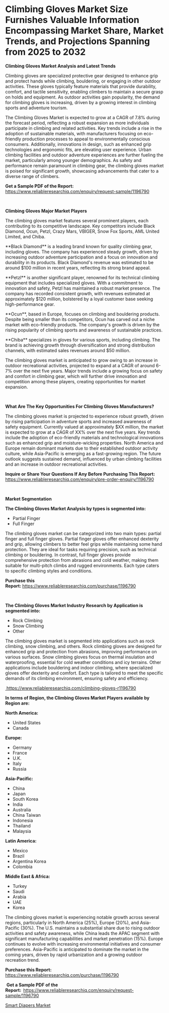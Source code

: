 <p><h1>Climbing Gloves Market Size Furnishes Valuable Information Encompassing Market Share, Market Trends, and Projections Spanning from 2025 to 2032</h1></p><p><strong>Climbing Gloves Market Analysis and Latest Trends</strong></p>
<p><p>Climbing gloves are specialized protective gear designed to enhance grip and protect hands while climbing, bouldering, or engaging in other outdoor activities. These gloves typically feature materials that provide durability, comfort, and tactile sensitivity, enabling climbers to maintain a secure grasp on holds and equipment. As outdoor activities gain popularity, the demand for climbing gloves is increasing, driven by a growing interest in climbing sports and adventure tourism.</p><p>The Climbing Gloves Market is expected to grow at a CAGR of 7.8% during the forecast period, reflecting a robust expansion as more individuals participate in climbing and related activities. Key trends include a rise in the adoption of sustainable materials, with manufacturers focusing on eco-friendly production processes to appeal to environmentally conscious consumers. Additionally, innovations in design, such as enhanced grip technologies and ergonomic fits, are elevating user experience. Urban climbing facilities and outdoor adventure experiences are further fueling the market, particularly among younger demographics. As safety and performance remain paramount in climbing gear, the climbing gloves market is poised for significant growth, showcasing advancements that cater to a diverse range of climbers.</p></p>
<p><strong>Get a Sample PDF of the Report:&nbsp;</strong> <a href="https://www.reliableresearchiq.com/enquiry/request-sample/1196790?utm_campaign=2243&utm_medium=2&utm_source=Github&utm_content=ia&utm_term=07022025&utm_id=climbing-gloves">https://www.reliableresearchiq.com/enquiry/request-sample/1196790</a></p>
<p>&nbsp;</p>
<p><strong>Climbing Gloves Major Market Players</strong></p>
<p><p>The climbing gloves market features several prominent players, each contributing to its competitive landscape. Key competitors include Black Diamond, Ocun, Petzl, Crazy Mars, VBIGER, Snow Fox Sports, AML United Limited, and Chiba.</p><p>**Black Diamond** is a leading brand known for quality climbing gear, including gloves. The company has experienced steady growth, driven by increasing outdoor adventure participation and a focus on innovation and durability in its products. Black Diamond's revenue was estimated to be around $100 million in recent years, reflecting its strong brand appeal.</p><p>**Petzl** is another significant player, renowned for its technical climbing equipment that includes specialized gloves. With a commitment to innovation and safety, Petzl has maintained a robust market presence. The company has recorded consistent growth, with revenues estimated at approximately $120 million, bolstered by a loyal customer base seeking high-performance gear.</p><p>**Ocun**, based in Europe, focuses on climbing and bouldering products. Despite being smaller than its competitors, Ocun has carved out a niche market with eco-friendly products. The company's growth is driven by the rising popularity of climbing sports and awareness of sustainable practices.</p><p>**Chiba** specializes in gloves for various sports, including climbing. The brand is achieving growth through diversification and strong distribution channels, with estimated sales revenues around $50 million.</p><p>The climbing gloves market is anticipated to grow owing to an increase in outdoor recreational activities, projected to expand at a CAGR of around 6-7% over the next five years. Major trends include a growing focus on safety and comfort in climbing gear, which will further drive innovation and competition among these players, creating opportunities for market expansion.</p></p>
<p>&nbsp;</p>
<p><strong>What Are The Key Opportunities For Climbing Gloves Manufacturers?</strong></p>
<p><p>The climbing gloves market is projected to experience robust growth, driven by rising participation in adventure sports and increased awareness of safety equipment. Currently valued at approximately $XX million, the market is expected to grow at a CAGR of XX% over the next five years. Key trends include the adoption of eco-friendly materials and technological innovations such as enhanced grip and moisture-wicking properties. North America and Europe remain dominant markets due to their established outdoor activity culture, while Asia-Pacific is emerging as a fast-growing region. The future outlook suggests sustained demand, influenced by urban climbing facilities and an increase in outdoor recreational activities.</p></p>
<p><strong>Inquire or Share Your Questions If Any Before Purchasing This Report:</strong> <a href="https://www.reliableresearchiq.com/enquiry/pre-order-enquiry/1196790?utm_campaign=2243&utm_medium=2&utm_source=Github&utm_content=ia&utm_term=07022025&utm_id=climbing-gloves">https://www.reliableresearchiq.com/enquiry/pre-order-enquiry/1196790</a></p>
<p>&nbsp;</p>
<p><strong>Market Segmentation</strong></p>
<p><strong>The Climbing Gloves Market Analysis by types is segmented into:</strong></p>
<p><ul><li>Partial Finger</li><li>Full Finger</li></ul></p>
<p><p>The climbing gloves market can be categorized into two main types: partial finger and full finger gloves. Partial finger gloves offer enhanced dexterity and grip, allowing climbers to better feel grips while maintaining some hand protection. They are ideal for tasks requiring precision, such as technical climbing or bouldering. In contrast, full finger gloves provide comprehensive protection from abrasions and cold weather, making them suitable for multi-pitch climbs and rugged environments. Each type caters to specific climbing styles and conditions.</p></p>
<p><strong>Purchase this Report:&nbsp;</strong><a href="https://www.reliableresearchiq.com/purchase/1196790?utm_campaign=2243&utm_medium=2&utm_source=Github&utm_content=ia&utm_term=07022025&utm_id=climbing-gloves">https://www.reliableresearchiq.com/purchase/1196790</a></p>
<p>&nbsp;</p>
<p><strong>The Climbing Gloves Market Industry Research by Application is segmented into:</strong></p>
<p><ul><li>Rock Climbing</li><li>Snow Climbing</li><li>Other</li></ul></p>
<p><p>The climbing gloves market is segmented into applications such as rock climbing, snow climbing, and others. Rock climbing gloves are designed for enhanced grip and protection from abrasions, improving performance on various surfaces. Snow climbing gloves focus on thermal insulation and waterproofing, essential for cold weather conditions and icy terrains. Other applications include bouldering and indoor climbing, where specialized gloves offer dexterity and comfort. Each type is tailored to meet the specific demands of its climbing environment, ensuring safety and efficiency.</p></p>
<p><a href="https://www.reliableresearchiq.com/climbing-gloves-r1196790?utm_campaign=2243&utm_medium=2&utm_source=Github&utm_content=ia&utm_term=07022025&utm_id=climbing-gloves">&nbsp;https://www.reliableresearchiq.com/climbing-gloves-r1196790</a></p>
<p><strong>In terms of Region, the Climbing Gloves Market Players available by Region are:</strong></p>
<p>
    <p> <strong> North America: </strong>
        <ul>
            <li>United States</li>
            <li>Canada</li>
        </ul>
        </p> 
    <p> <strong> Europe: </strong>
        <ul>
            <li>Germany</li>
            <li>France</li>
            <li>U.K.</li>
            <li>Italy</li>
            <li>Russia</li>
        </ul>
        </p> 
    <p> <strong> Asia-Pacific: </strong>
        <ul>
            <li>China</li>
            <li>Japan</li>
            <li>South Korea</li>
            <li>India</li>
            <li>Australia</li>
            <li>China Taiwan</li>
            <li>Indonesia</li>
            <li>Thailand</li>
            <li>Malaysia</li>
        </ul>
        </p> 
    <p> <strong> Latin America: </strong>
        <ul>
            <li>Mexico</li>
            <li>Brazil</li>
            <li>Argentina Korea</li>
            <li>Colombia</li>
        </ul>
        </p> 
    <p> <strong> Middle East & Africa: </strong>
        <ul>
            <li>Turkey</li>
            <li>Saudi</li>
            <li>Arabia</li>
            <li>UAE</li>
            <li>Korea</li>
        </ul>
    </p>
    </p>
<p><p>The climbing gloves market is experiencing notable growth across several regions, particularly in North America (25%), Europe (20%), and Asia-Pacific (30%). The U.S. maintains a substantial share due to rising outdoor activities and safety awareness, while China leads the APAC segment with significant manufacturing capabilities and market penetration (15%). Europe continues to evolve with increasing environmental initiatives and consumer preferences. Asia-Pacific is anticipated to dominate the market in the coming years, driven by rapid urbanization and a growing outdoor recreation trend.</p></p>
<p><strong>Purchase this Report: </strong><a href="https://www.reliableresearchiq.com/purchase/1196790?utm_campaign=2243&utm_medium=2&utm_source=Github&utm_content=ia&utm_term=07022025&utm_id=climbing-gloves">https://www.reliableresearchiq.com/purchase/1196790</a></p>
<p>&nbsp;<strong>Get a Sample PDF of the Report:&nbsp;&nbsp;</strong><a href="https://www.reliableresearchiq.com/enquiry/request-sample/1196790?utm_campaign=2243&utm_medium=2&utm_source=Github&utm_content=ia&utm_term=07022025&utm_id=climbing-gloves">https://www.reliableresearchiq.com/enquiry/request-sample/1196790</a></p>
<p><strong></strong></p>
<p><p><a href="https://github.com/norbeludie83/Market-Research-Report-List-1/blob/main/smart-diapers-market.md?utm_campaign=2243&utm_medium=2&utm_source=Github&utm_content=ia&utm_term=07022025&utm_id=climbing-gloves">Smart Diapers Market</a></p></p>